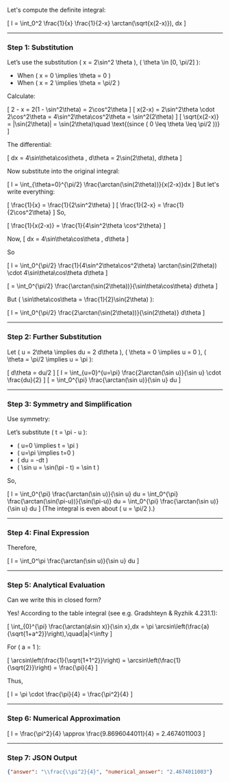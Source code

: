 Let's compute the definite integral:

\[
I = \int_0^2 \frac{1}{x} \frac{1}{2-x} \arctan(\sqrt{x(2-x)})\, dx
\]

---

### Step 1: Substitution

Let’s use the substitution \( x = 2\sin^2 \theta \), \( \theta \in [0, \pi/2] \):

- When \( x = 0 \implies \theta = 0 \)
- When \( x = 2 \implies \theta = \pi/2 \)

Calculate:

\[
2 - x = 2(1 - \sin^2\theta) = 2\cos^2\theta
\]
\[
x(2-x) = 2\sin^2\theta \cdot 2\cos^2\theta = 4\sin^2\theta\cos^2\theta = \sin^2(2\theta)
\]
\[
\sqrt{x(2-x)} = |\sin(2\theta)| = \sin(2\theta)\quad \text{(since \( 0 \leq \theta \leq \pi/2 \))}
\]

The differential:

\[
dx = 4\sin\theta\cos\theta \, d\theta = 2\sin(2\theta)\, d\theta
\]

Now substitute into the original integral:

\[
I = \int_{\theta=0}^{\pi/2} \frac{\arctan(\sin(2\theta))}{x(2-x)}dx
\]
But let's write everything:

\[
\frac{1}{x} = \frac{1}{2\sin^2\theta}
\]
\[
\frac{1}{2-x} = \frac{1}{2\cos^2\theta}
\]
So,

\[
\frac{1}{x(2-x)} = \frac{1}{4\sin^2\theta \cos^2\theta}
\]

Now,
\[
dx = 4\sin\theta\cos\theta \, d\theta
\]

So

\[
I = \int_0^{\pi/2} \frac{1}{4\sin^2\theta\cos^2\theta} \arctan(\sin(2\theta)) \cdot 4\sin\theta\cos\theta d\theta
\]

\[
= \int_0^{\pi/2} \frac{\arctan(\sin(2\theta))}{\sin\theta\cos\theta} d\theta
\]

But \( \sin\theta\cos\theta = \frac{1}{2}\sin(2\theta) \):

\[
I = \int_0^{\pi/2} \frac{2\arctan(\sin(2\theta))}{\sin(2\theta)} d\theta
\]

---

### Step 2: Further Substitution

Let \( u = 2\theta \implies du = 2 d\theta \), \( \theta = 0 \implies u = 0 \), \( \theta = \pi/2 \implies u = \pi \):

\[
d\theta = du/2
\]
\[
I = \int_{u=0}^{u=\pi} \frac{2\arctan(\sin u)}{\sin u} \cdot \frac{du}{2}
\]
\[
= \int_0^{\pi} \frac{\arctan(\sin u)}{\sin u} du
\]

---

### Step 3: Symmetry and Simplification

Use symmetry:

Let’s substitute \( t = \pi - u \):

- \( u=0 \implies t = \pi \)
- \( u=\pi \implies t=0 \)
- \( du = -dt \)
- \( \sin u = \sin(\pi - t) = \sin t \)

So,

\[
I = \int_0^{\pi} \frac{\arctan(\sin u)}{\sin u} du 
= \int_0^{\pi} \frac{\arctan(\sin(\pi-u))}{\sin(\pi-u)} du 
= \int_0^{\pi} \frac{\arctan(\sin u)}{\sin u} du
\]
(The integral is even about \( u = \pi/2 \).)

---

### Step 4: Final Expression

Therefore,

\[
I = \int_0^\pi \frac{\arctan(\sin u)}{\sin u} du
\]

---

### Step 5: Analytical Evaluation

Can we write this in closed form? 

Yes! According to the table integral (see e.g. Gradshteyn & Ryzhik 4.231.1):

\[
\int_{0}^{\pi} \frac{\arctan(a\sin x)}{\sin x}\,dx = \pi \arcsin\left(\frac{a}{\sqrt{1+a^2}}\right),\quad|a|<\infty
\]

For \( a = 1 \):

\[
\arcsin\left(\frac{1}{\sqrt{1+1^2}}\right) = \arcsin\left(\frac{1}{\sqrt{2}}\right) = \frac{\pi}{4}
\]

Thus,

\[
I = \pi \cdot \frac{\pi}{4} = \frac{\pi^2}{4}
\]

---

### Step 6: Numerical Approximation

\[
I = \frac{\pi^2}{4} \approx \frac{9.8696044011}{4} = 2.4674011003
\]

---

### Step 7: JSON Output

```json
{"answer": "\\frac{\\pi^2}{4}", "numerical_answer": "2.4674011003"}
```
